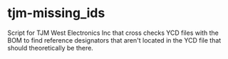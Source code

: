 # tjm-missing_ids
Script for TJM West Electronics Inc that cross checks YCD files with the BOM to find reference designators that aren't located in the YCD file that should theoretically be there.
